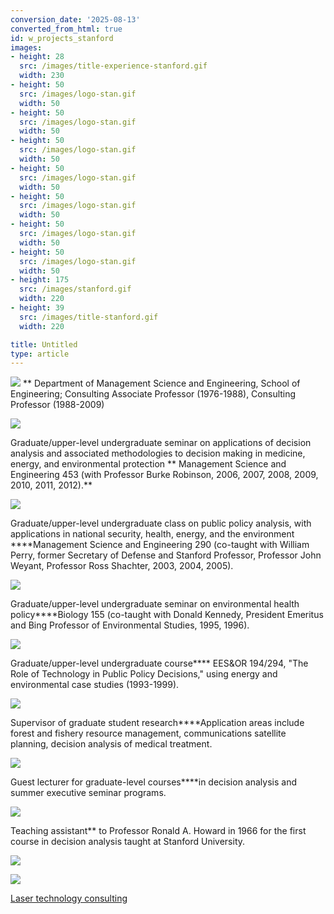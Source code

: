 ```yaml
---
conversion_date: '2025-08-13'
converted_from_html: true
id: w_projects_stanford
images:
- height: 28
  src: /images/title-experience-stanford.gif
  width: 230
- height: 50
  src: /images/logo-stan.gif
  width: 50
- height: 50
  src: /images/logo-stan.gif
  width: 50
- height: 50
  src: /images/logo-stan.gif
  width: 50
- height: 50
  src: /images/logo-stan.gif
  width: 50
- height: 50
  src: /images/logo-stan.gif
  width: 50
- height: 50
  src: /images/logo-stan.gif
  width: 50
- height: 50
  src: /images/logo-stan.gif
  width: 50
- height: 175
  src: /images/stanford.gif
  width: 220
- height: 39
  src: /images/title-stanford.gif
  width: 220

title: Untitled
type: article
---
```


![](/images/title-experience-stanford.gif)
**
Department of Management Science and Engineering, School of Engineering; Consulting Associate Professor (1976-1988), Consulting Professor (1988-2009)

![](/images/logo-stan.gif)

 Graduate/upper-level undergraduate seminar on applications of decision analysis and associated methodologies to decision making in medicine, energy, and environmental protection ** Management Science and Engineering 453 (with Professor Burke Robinson, 2006, 2007, 2008, 2009, 2010, 2011, 2012).**

![](/images/logo-stan.gif)

 Graduate/upper-level undergraduate class on public policy analysis, with applications in national security, health, energy, and the environment ****Management Science and Engineering 290 (co-taught with William Perry, former Secretary of Defense and Stanford Professor, Professor John Weyant, Professor Ross Shachter, 2003, 2004, 2005).

![](/images/logo-stan.gif)

 Graduate/upper-level undergraduate seminar on environmental health policy****Biology 155 (co-taught with Donald Kennedy, President Emeritus and Bing Professor of Environmental Studies, 1995, 1996).

![](/images/logo-stan.gif)

 Graduate/upper-level undergraduate course**** EES&OR 194/294, "The Role of Technology in Public Policy Decisions," using energy and environmental case studies (1993-1999).

![](/images/logo-stan.gif)

 Supervisor of graduate student research****Application areas include forest and fishery resource management, communications satellite planning, decision analysis of medical treatment.

![](/images/logo-stan.gif)

 Guest lecturer for graduate-level courses****in decision analysis and summer executive seminar programs.

![](/images/logo-stan.gif)

 Teaching assistant**
to Professor Ronald A. Howard in 1966 for the first course in decision analysis taught at Stanford University.

![](/images/stanford.gif)

![](/images/title-stanford.gif)

[Laser technology consulting](/w_laser.htm)

